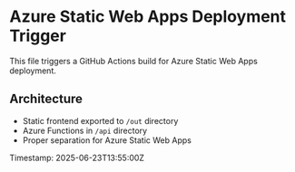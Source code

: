 # Azure Static Web Apps Deployment Trigger

This file triggers a GitHub Actions build for Azure Static Web Apps deployment.

## Architecture
- Static frontend exported to `/out` directory
- Azure Functions in `/api` directory
- Proper separation for Azure Static Web Apps

Timestamp: 2025-06-23T13:55:00Z